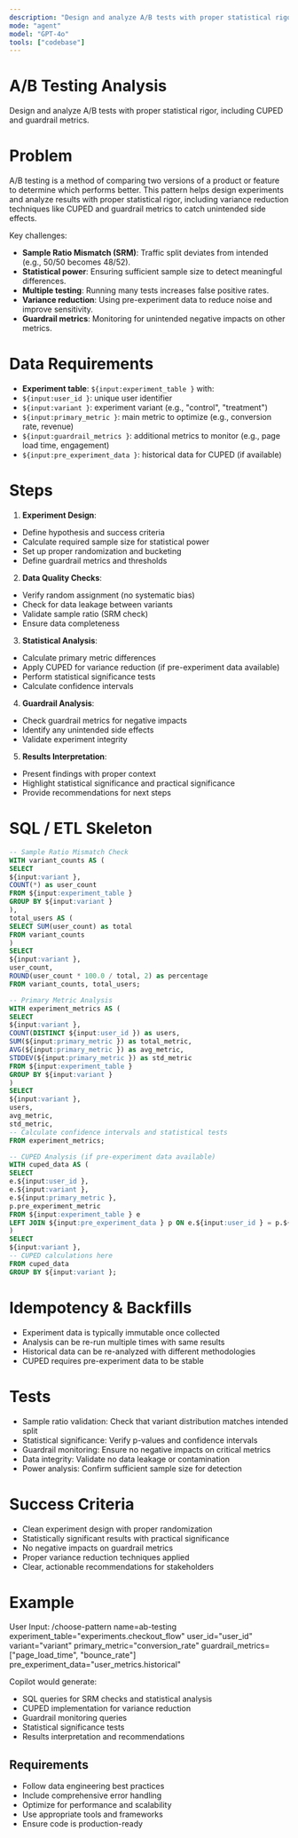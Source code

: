 ```yaml
---
description: "Design and analyze A/B tests with proper statistical rigor, including CUPED and guardrail metrics."
mode: "agent"
model: "GPT-4o"
tools: ["codebase"]
---
```


# A/B Testing Analysis

Design and analyze A/B tests with proper statistical rigor, including CUPED and guardrail metrics.

# Problem
A/B testing is a method of comparing two versions of a product or feature to determine which performs better. This pattern helps design experiments and analyze results with proper statistical rigor, including variance reduction techniques like CUPED and guardrail metrics to catch unintended side effects.

Key challenges:
- **Sample Ratio Mismatch (SRM)**: Traffic split deviates from intended (e.g., 50/50 becomes 48/52).
- **Statistical power**: Ensuring sufficient sample size to detect meaningful differences.
- **Multiple testing**: Running many tests increases false positive rates.
- **Variance reduction**: Using pre-experiment data to reduce noise and improve sensitivity.
- **Guardrail metrics**: Monitoring for unintended negative impacts on other metrics.

# Data Requirements
- **Experiment table**: `${input:experiment_table }` with:
- `${input:user_id }`: unique user identifier
- `${input:variant }`: experiment variant (e.g., "control", "treatment")
- `${input:primary_metric }`: main metric to optimize (e.g., conversion rate, revenue)
- `${input:guardrail_metrics }`: additional metrics to monitor (e.g., page load time, engagement)
- `${input:pre_experiment_data }`: historical data for CUPED (if available)

# Steps
1. **Experiment Design**:
- Define hypothesis and success criteria
- Calculate required sample size for statistical power
- Set up proper randomization and bucketing
- Define guardrail metrics and thresholds

2. **Data Quality Checks**:
- Verify random assignment (no systematic bias)
- Check for data leakage between variants
- Validate sample ratio (SRM check)
- Ensure data completeness

3. **Statistical Analysis**:
- Calculate primary metric differences
- Apply CUPED for variance reduction (if pre-experiment data available)
- Perform statistical significance tests
- Calculate confidence intervals

4. **Guardrail Analysis**:
- Check guardrail metrics for negative impacts
- Identify any unintended side effects
- Validate experiment integrity

5. **Results Interpretation**:
- Present findings with proper context
- Highlight statistical significance and practical significance
- Provide recommendations for next steps

# SQL / ETL Skeleton
```sql
-- Sample Ratio Mismatch Check
WITH variant_counts AS (
SELECT 
${input:variant },
COUNT(*) as user_count
FROM ${input:experiment_table }
GROUP BY ${input:variant }
),
total_users AS (
SELECT SUM(user_count) as total
FROM variant_counts
)
SELECT 
${input:variant },
user_count,
ROUND(user_count * 100.0 / total, 2) as percentage
FROM variant_counts, total_users;

-- Primary Metric Analysis
WITH experiment_metrics AS (
SELECT 
${input:variant },
COUNT(DISTINCT ${input:user_id }) as users,
SUM(${input:primary_metric }) as total_metric,
AVG(${input:primary_metric }) as avg_metric,
STDDEV(${input:primary_metric }) as std_metric
FROM ${input:experiment_table }
GROUP BY ${input:variant }
)
SELECT 
${input:variant },
users,
avg_metric,
std_metric,
-- Calculate confidence intervals and statistical tests
FROM experiment_metrics;

-- CUPED Analysis (if pre-experiment data available)
WITH cuped_data AS (
SELECT 
e.${input:user_id },
e.${input:variant },
e.${input:primary_metric },
p.pre_experiment_metric
FROM ${input:experiment_table } e
LEFT JOIN ${input:pre_experiment_data } p ON e.${input:user_id } = p.${input:user_id }
)
SELECT 
${input:variant },
-- CUPED calculations here
FROM cuped_data
GROUP BY ${input:variant };
```

# Idempotency & Backfills
- Experiment data is typically immutable once collected
- Analysis can be re-run multiple times with same results
- Historical data can be re-analyzed with different methodologies
- CUPED requires pre-experiment data to be stable

# Tests
- Sample ratio validation: Check that variant distribution matches intended split
- Statistical significance: Verify p-values and confidence intervals
- Guardrail monitoring: Ensure no negative impacts on critical metrics
- Data integrity: Validate no data leakage or contamination
- Power analysis: Confirm sufficient sample size for detection

# Success Criteria
- Clean experiment design with proper randomization
- Statistically significant results with practical significance
- No negative impacts on guardrail metrics
- Proper variance reduction techniques applied
- Clear, actionable recommendations for stakeholders

# Example
User Input:
/choose-pattern name=ab-testing
experiment_table="experiments.checkout_flow"
user_id="user_id"
variant="variant"
primary_metric="conversion_rate"
guardrail_metrics=["page_load_time", "bounce_rate"]
pre_experiment_data="user_metrics.historical"

Copilot would generate:
- SQL queries for SRM checks and statistical analysis
- CUPED implementation for variance reduction
- Guardrail monitoring queries
- Statistical significance tests
- Results interpretation and recommendations


## Requirements
- Follow data engineering best practices
- Include comprehensive error handling
- Optimize for performance and scalability
- Use appropriate tools and frameworks
- Ensure code is production-ready